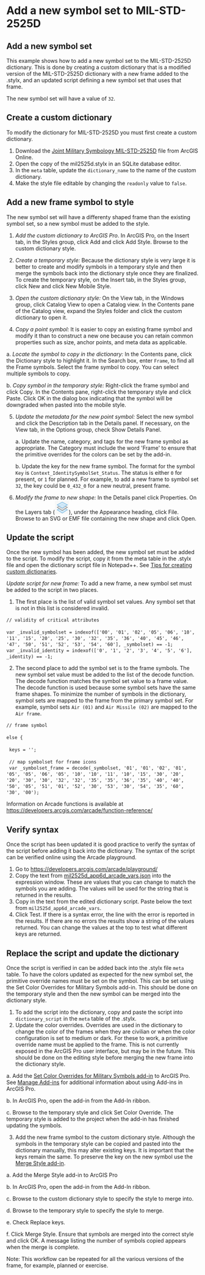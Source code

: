 # Add a new symbol set to MIL-STD-2525D

## Add a new symbol set

This example shows how to add a new symbol set to the MIL-STD-2525D dictionary. This is done by creating a custom dictionary that is a modified version of the MIL-STD-2525D dictionary with a new frame added to the .stylx, and an updated script defining a new symbol set that uses that frame.

The new symbol set will have a value of `32`.

## Create a custom dictionary

To modify the dictionary for MIL-STD-2525D you must first create a custom dictionary.
1. Download the [Joint Military Symbology MIL-STD-2525D](https://www.arcgis.com/home/item.html?id=44b781991d194dd8bc423e642c1932c5) file from ArcGIS Online.
2. Open the copy of the mil2525d.stylx in an SQLite database editor.
3. In the `meta` table, update the `dictionary_name` to the name of the custom dictionary.
4. Make the style file editable by changing the `readonly` value to `false`.

## Add a new frame symbol to style

The new symbol set will have a differenty shaped frame than the existing symbol set, so a new symbol must be added to the style.
1. _Add the custom dictionary to ArcGIS Pro_. In ArcGIS Pro, on the Insert tab, in the Styles group, click Add and click Add Style.  Browse to the custom dictionary style.

2. _Create a temporary style:_ Because the dictionary style is very large it is better to create and modify symbols in a temporary style and then merge the symbols back into the dictionary style once they are finalized. To create the temporary style, on the Insert tab, in the Styles group, click New and click New Mobile Style.
 <!--- (edie) I was really confused by an editing style. this sounds like it has something to do with feature editing. can we just call it a temp style? --->

3. _Open the custom dictionary style:_ On the View tab, in the Windows group, click Catalog View to open a Catalog view. In the Contents pane of the Catalog view, expand the Styles folder and click the custom dictionary to open it.

4. _Copy a point symbol:_ It is easier to copy an existing frame symbol and modify it than to construct a new one because you can retain common properties such as size, anchor points, and meta data as applicable.

 a. _Locate the symbol to copy in the dictionary:_ In the Contents pane, click the Dictionary style to highlight it. In the Search box, enter `Frame`, to find all the Frame symbols. Select the frame symbol to copy. You can select multiple symbols to copy.

 b. _Copy symbol in the temporary style:_ Right-click the frame symbol and click Copy. In the Contents pane, right-click the temporary style and click Paste. Click OK in the dialog box indicating that the symbol will be downgraded when pasted into the mobile style.

5. _Update the metadata for the new point symbol:_ Select the new symbol and click the Description tab in the Details panel. If necessary, on the View tab, in the Options group, check Show Details Panel.

   a. Update the name, category, and tags for the new frame symbol as appropriate. The Category must include the word 'Frame' to ensure that the primitive overrides for the colors can be set by the add-in.

   b. Update the key for the new frame symbol. The format for the symbol `Key` is `Context_IdentitySymbolSet_Status`. The status is either `0` for present, or `1` for planned. For example, to add a new frame to symbol set `32`, the key could be `0_432_0` for a new neutral, present frame.

6. _Modify the frame to new shape:_ In the Details panel click Properties. On the Layers tab (![symbol layers icon](images/symbollayers.png)), under the Appearance heading, click File. Browse to an SVG or EMF file containing the new shape and click Open.

## Update the script

Once the new symbol has been added, the new symbol set must be added to the script. To modify the script, copy it from the meta table in the .stylx file and open the dictionary script file in Notepad++. See [Tips for creating custom dictionaries](tips-for-creating-custom-dictionaries.md).

_Update script for new frame:_ To add a new frame, a new symbol set must be added to the script in two places.

1. The first place is the list of valid symbol set values. Any symbol set that is not in this list is considered invalid.

```
// validity of critical attributes

var _invalid_symbolset = indexof(['00', '01', '02', '05', '06', '10', '11', '15', '20', '25', '30', '32', '35', '36', '40', '45', '46', '47', '50', '51', '52', '53', '54', '60'], _symbolset) == -1;
var _invalid_identity = indexof(['0', '1', '2', '3', '4', '5', '6'], _identity) == -1;

```

2. The second place to add the symbol set is to the frame symbols. The new symbol set value must be added to the list of the decode function. The decode function matches the symbol set value to a frame value. The decode function is used because some symbol sets have the same frame shapes. To minimize the number of symbols in the dictionary, symbol sets are mapped to the frame from the primary symbol set. For example, symbol sets `Air (01)` and `Air Missile (02)` are mapped to the `Air frame`.

```
// frame symbol

else {

 keys = '';

 // map symbolset for frame icons
 var _symbolset_frame = decode(_symbolset, '01', '01', '02', '01', '05', '05', '06', '05', '10', '10', '11', '10', '15', '30', '20', '20', '30', '30', '32', '32', '35', '35', '36', '35', '40', '40', '50', '05', '51', '01', '52', '30', '53', '30', '54', '35', '60', '30', '00');

 ```

Information on Arcade functions is available at https://developers.arcgis.com/arcade/function-reference/

## Verify syntax
Once the script has been updated it is good practice to verify the syntax of the script before adding it back into the dictionary. The syntax of the script can be verified online using the Arcade playground.
1. Go to https://developers.arcgis.com/arcade/playground/
2. Copy the text from [mil2525d_app6d_arcade_vars.json](../variable_declarations/mil2525d_app6d_arcade_vars.json) into the expression window. These are values that you can change to match the symbols you are adding. The values will be used for the string that is returned in the results.
3. Copy in the text from the edited dictionary script. Paste below the text from `mil2525d_app6d_arcade_vars`.
4. Click Test. If there is a syntax error, the line with the error is reported in the results. If there are no errors the results show a string of the values returned. You can change the values at the top to test what different keys are returned.

## Replace the script and update the dictionary
Once the script is verified in can be added back into the .stylx file `meta` table. To have the colors updated as expected for the new symbol set, the primitive override names must be set on the symbol. This can be set using the Set Color Overrides for Military Symbols add-in. This should be done on the temporary style and then the new symbol can be merged into the dictionary style.
1. To add the script into the dictionary, copy and paste the script into `dictionary_script` in the `meta` table of the .stylx.
2. Update the color overrides. Overrides are used in the dictionary to change the color of the frames when they are civilian or when the color configuration is set to medium or dark. For these to work, a primitive override name must be applied to the frame. This is not currently exposed in the ArcGIS Pro user interface, but may be in the future. This should be done on the editing style before merging the new frame into the dictionary style.

  a. Add the [Set Color Overrides for Military Symbols add-in](../Add-Ins/Set_Color_Overrides_for_Military_Symbols) to ArcGIS Pro. See [Manage Add-ins](https://pro.arcgis.com/en/pro-app/get-started/manage-add-ins.htm) for additional information about using Add-ins in ArcGIS Pro.

 b. In ArcGIS Pro, open the add-in from the Add-In ribbon.

 c. Browse to the temporary style and click Set Color Override. The temporary style is added to the project when the add-in has finished updating the symbols.

3. Add the new frame symbol to the custom dictionary style. Although the symbols in the temporary style can be copied and pasted into the dictionary manually, this may alter existing keys. It is important that the keys remain the same. To preserve the key on the new symbol use the [Merge Style add-in](../Add-Ins/Merge_Styles).

 a. Add the Merge Style add-in to ArcGIS Pro

 b. In ArcGIS Pro, open the add-in from the Add-In ribbon.

 c. Browse to the custom dictionary style to specify the style to merge into.

 d. Browse to the temporary style to specify the style to merge.

 e. Check Replace keys.

 f. Click Merge Style. Ensure that symbols are merged into the correct style and click OK. A message listing the number of symbols copied appears when the merge is complete.

Note: This workflow can be repeated for all the various versions of the frame, for example, planned or exercise.
